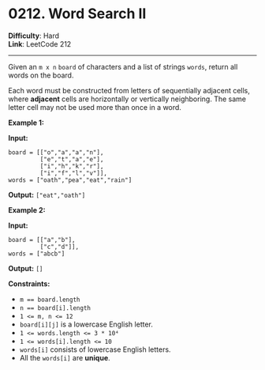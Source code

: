 # 0212. Word Search II

**Difficulty**: Hard  
**Link**: LeetCode 212

---

Given an `m x n` `board` of characters and a list of strings `words`, return all words on the board.

Each word must be constructed from letters of sequentially adjacent cells, where **adjacent** cells are horizontally or vertically neighboring. The same letter cell may not be used more than once in a word.

**Example 1:**

**Input:** 
    
    board = [["o","a","a","n"],
             ["e","t","a","e"],
             ["i","h","k","r"],
             ["i","f","l","v"]], 
    words = ["oath","pea","eat","rain"]

**Output:** `["eat","oath"]`

**Example 2:**

**Input:** 
    
    board = [["a","b"],
             ["c","d"]], 
    words = ["abcb"]

**Output:** `[]`

**Constraints:**

* `m == board.length`
* `n == board[i].length`
* `1 <= m, n <= 12`
* `board[i][j]` is a lowercase English letter.
* `1 <= words.length <= 3 * 10⁴`
* `1 <= words[i].length <= 10`
* `words[i]` consists of lowercase English letters.
* All the `words[i]` are **unique**.

